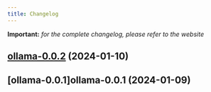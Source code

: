 ```yaml
---
title: Changelog
---
```


**Important:**
*for the complete changelog, please refer to the website*



## [ollama-0.0.2](https://github.com/truecharts/charts/compare/ollama-0.0.1...ollama-0.0.2) (2024-01-10)


## [ollama-0.0.1]ollama-0.0.1 (2024-01-09)
